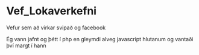 # Vef_Lokaverkefni
Vefur sem að virkar svipað og facebook

Ég vann jafnt og þétt í php en gleymdi alveg javascript hlutanum og vantaði því margt í hann
